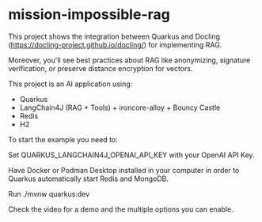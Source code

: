 # mission-impossible-rag

This project shows the integration between Quarkus and Docling (https://docling-project.github.io/docling/) for implementing RAG.

Moreover, you'll see best practices about RAG like anonymizing, signature verification, or preserve distance encryption for vectors.

This project is an AI application using:

* Quarkus
* LangChain4J (RAG + Tools) + ironcore-alloy + Bouncy Castle
* Redis
* H2

To start the example you need to:

Set QUARKUS_LANGCHAIN4J_OPENAI_API_KEY with your OpenAI API Key.

Have Docker or Podman Desktop installed in your computer in order to Quarkus automatically start Redis and MongoDB.

Run ./mvnw quarkus:dev

Check the video for a demo and the multiple options you can enable.

